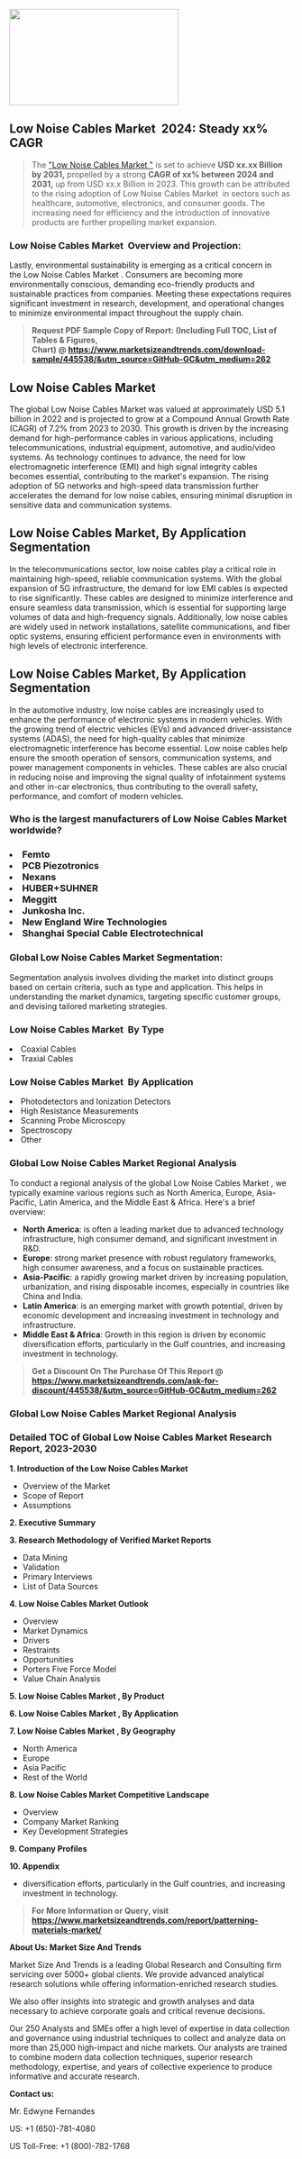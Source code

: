 <p><img class="alignnone size-medium wp-image-20088" src="https://ffe5etoiles.com/wp-content/uploads/2024/12/MST1-300x171.png" alt="" width="300" height="171" /></p><h2 id="ember46" class="ember-view reader-text-block__heading-2">Low Noise Cables Market &nbsp;2024: Steady&nbsp;xx% CAGR</h2><blockquote id="ember47" class="ember-view reader-text-block__blockquote">The&nbsp;<a class="app-aware-link " href="https://www.marketsizeandtrends.com/download-sample/445538/&utm_source=GitHub-GC&utm_medium=262" target="_blank" data-test-app-aware-link="">"Low Noise Cables Market "</a>&nbsp;is set to achieve&nbsp;<strong>USD&nbsp;xx.xx&nbsp;Billion by 2031,</strong>&nbsp;propelled by a strong&nbsp;<strong>CAGR of&nbsp;xx% between 2024 and 2031,</strong>&nbsp;up from USD xx.x Billion in 2023. This growth can be attributed to the rising adoption of&nbsp;Low Noise Cables Market &nbsp;in sectors such as healthcare, automotive, electronics, and consumer goods. The increasing need for efficiency and the introduction of innovative products are further propelling market expansion.</blockquote><h3 id="ember48" class="ember-view reader-text-block__heading-3">Low Noise Cables Market &nbsp;Overview and Projection:</h3><p id="ember49" class="ember-view reader-text-block__paragraph">Lastly, environmental sustainability is emerging as a critical concern in the&nbsp;Low Noise Cables Market . Consumers are becoming more environmentally conscious, demanding eco-friendly products and sustainable practices from companies. Meeting these expectations requires significant investment in research, development, and operational changes to minimize environmental impact throughout the supply chain.</p><blockquote id="ember50" class="ember-view reader-text-block__blockquote"><strong>Request PDF Sample Copy of Report: (Including Full TOC, List of Tables &amp; Figures, Chart)&nbsp;@&nbsp;<strong><a href="https://www.marketsizeandtrends.com/download-sample/445538/&utm_source=GitHub-GC&utm_medium=262" target="_blank">https://www.marketsizeandtrends.com/download-sample/445538/&utm_source=GitHub-GC&utm_medium=262</a></strong></strong></blockquote><h3 class=""> <h2>Low Noise Cables Market</h2><p>The global Low Noise Cables Market was valued at approximately USD 5.1 billion in 2022 and is projected to grow at a Compound Annual Growth Rate (CAGR) of 7.2% from 2023 to 2030. This growth is driven by the increasing demand for high-performance cables in various applications, including telecommunications, industrial equipment, automotive, and audio/video systems. As technology continues to advance, the need for low electromagnetic interference (EMI) and high signal integrity cables becomes essential, contributing to the market's expansion. The rising adoption of 5G networks and high-speed data transmission further accelerates the demand for low noise cables, ensuring minimal disruption in sensitive data and communication systems.</p><h2>Low Noise Cables Market, By Application Segmentation</h2><p>In the telecommunications sector, low noise cables play a critical role in maintaining high-speed, reliable communication systems. With the global expansion of 5G infrastructure, the demand for low EMI cables is expected to rise significantly. These cables are designed to minimize interference and ensure seamless data transmission, which is essential for supporting large volumes of data and high-frequency signals. Additionally, low noise cables are widely used in network installations, satellite communications, and fiber optic systems, ensuring efficient performance even in environments with high levels of electronic interference.</p><h2>Low Noise Cables Market, By Application Segmentation</h2><p>In the automotive industry, low noise cables are increasingly used to enhance the performance of electronic systems in modern vehicles. With the growing trend of electric vehicles (EVs) and advanced driver-assistance systems (ADAS), the need for high-quality cables that minimize electromagnetic interference has become essential. Low noise cables help ensure the smooth operation of sensors, communication systems, and power management components in vehicles. These cables are also crucial in reducing noise and improving the signal quality of infotainment systems and other in-car electronics, thus contributing to the overall safety, performance, and comfort of modern vehicles.</p></h3><h3 id="" class="">Who is the largest manufacturers of&nbsp;Low Noise Cables Market worldwide?</h3><h3 class=""></Li><Li>Femto</Li><Li> PCB Piezotronics</Li><Li> Nexans</Li><Li> HUBER+SUHNER</Li><Li> Meggitt</Li><Li> Junkosha Inc.</Li><Li> New England Wire Technologies</Li><Li> Shanghai Special Cable Electrotechnical</h3><h3 id="ember53" class="ember-view reader-text-block__heading-3">Global&nbsp;Low Noise Cables Market Segmentation:</h3><p id="ember54" class="ember-view reader-text-block__paragraph">Segmentation analysis involves dividing the market into distinct groups based on certain criteria, such as type and application. This helps in understanding the market dynamics, targeting specific customer groups, and devising tailored marketing strategies.</p><h3 id="" class="">Low Noise Cables Market &nbsp;By Type</h3><p></Li><Li>Coaxial Cables</Li><Li> Traxial Cables</p><h3 id="" class="">Low Noise Cables Market &nbsp;By Application</h3><p class=""></Li><Li>Photodetectors and Ionization Detectors</Li><Li> High Resistance Measurements</Li><Li> Scanning Probe Microscopy</Li><Li> Spectroscopy</Li><Li> Other</p><h3 id="ember62" class="ember-view reader-text-block__heading-3">Global Low Noise Cables Market Regional Analysis</h3><p id="ember63" class="ember-view reader-text-block__paragraph">To conduct a regional analysis of the global Low Noise Cables Market , we typically examine various regions such as North America, Europe, Asia-Pacific, Latin America, and the Middle East &amp; Africa. Here's a brief overview:</p><ul><li><strong>North America</strong>: is often a leading market due to advanced technology infrastructure, high consumer demand, and significant investment in R&amp;D.</li><li><strong>Europe</strong>: strong market presence with robust regulatory frameworks, high consumer awareness, and a focus on sustainable practices.</li><li><strong>Asia-Pacific</strong>: a rapidly growing market driven by increasing population, urbanization, and rising disposable incomes, especially in countries like China and India.</li><li><strong>Latin America</strong>: is an emerging market with growth potential, driven by economic development and increasing investment in technology and infrastructure.</li><li><strong>Middle East &amp; Africa</strong>: Growth in this region is driven by economic diversification efforts, particularly in the Gulf countries, and increasing investment in technology.</li></ul><blockquote id="ember61" class="ember-view reader-text-block__blockquote"><strong>Get a Discount On The Purchase Of This Report @ <strong><a href="https://html-cleaner.com/" target="">https://www.marketsizeandtrends.com/ask-for-discount/445538/&utm_source=GitHub-GC&utm_medium=262</a></strong></strong></blockquote><h3 id="ember62" class="ember-view reader-text-block__heading-3">Global Low Noise Cables Market Regional Analysis</h3><h3 id="" class="">Detailed TOC of Global Low Noise Cables Market Research Report, 2023-2030</h3><p id="" class=""><strong>1. Introduction of the Low Noise Cables Market </strong></p><ul><li>Overview of the Market</li><li>Scope of Report</li><li>Assumptions</li></ul><p id="" class=""><strong>2. Executive Summary</strong></p><p id="" class=""><strong>3. Research Methodology of Verified Market Reports</strong></p><ul><li>Data Mining</li><li>Validation</li><li>Primary Interviews</li><li>List of Data Sources</li></ul><p id="" class=""><strong>4. Low Noise Cables Market Outlook</strong></p><ul><li>Overview</li><li>Market Dynamics</li><li>Drivers</li><li>Restraints</li><li>Opportunities</li><li>Porters Five Force Model</li><li>Value Chain Analysis</li></ul><p id="" class=""><strong>5. Low Noise Cables Market , By Product</strong></p><p id="" class=""><strong>6. Low Noise Cables Market , By Application</strong></p><p id="" class=""><strong>7. Low Noise Cables Market , By Geography</strong></p><ul><li>North America</li><li>Europe</li><li>Asia Pacific</li><li>Rest of the World</li></ul><p id="" class=""><strong>8. Low Noise Cables Market Competitive Landscape</strong></p><ul><li>Overview</li><li>Company Market Ranking</li><li>Key Development Strategies</li></ul><p id="" class=""><strong>9. Company Profiles</strong></p><p id="" class=""><strong>10. Appendix</strong></p><ul><li>diversification efforts, particularly in the Gulf countries, and increasing investment in technology.</li></ul><blockquote id="ember65" class="ember-view reader-text-block__blockquote"><strong>For More Information or Query, visit <strong><strong><a href="https://html-cleaner.com/" target="">https://www.marketsizeandtrends.com/report/patterning-materials-market/</a></strong></strong></strong></blockquote><p id="" class=""><strong>About Us: Market Size And Trends</strong></p><p id="" class="">Market Size And Trends is a leading Global Research and Consulting firm servicing over 5000+ global clients. We provide advanced analytical research solutions while offering information-enriched research studies.</p><p id="" class="">We also offer insights into strategic and growth analyses and data necessary to achieve corporate goals and critical revenue decisions.</p><p id="" class="">Our 250 Analysts and SMEs offer a high level of expertise in data collection and governance using industrial techniques to collect and analyze data on more than 25,000 high-impact and niche markets. Our analysts are trained to combine modern data collection techniques, superior research methodology, expertise, and years of collective experience to produce informative and accurate research.</p><p id="" class=""><strong>Contact us:</strong></p><p id="" class="">Mr. Edwyne Fernandes</p><p id="" class="">US: +1 (650)-781-4080</p><p id="" class="">US Toll-Free: +1 (800)-782-1768</p>
